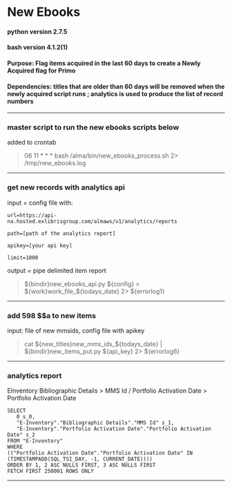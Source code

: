 # New Ebooks
#### python version 2.7.5
#### bash version 4.1.2(1)
#### Purpose: Flag items acquired in the last 60 days to create a Newly Acquired flag for Primo
#### Dependencies: titles that are older than 60 days will be removed when the newly acquired script runs ; analytics is used to produce the list of record numbers
-------------------------------------------------------------------------------------------------
### master script to run the new ebooks scripts below

added to crontab

>06 11 * * * bash /alma/bin/new_ebooks_process.sh 2> /tmp/new_ebooks.log

-------------------------------------------------------------------------------------------------
### get new records with analytics api

input = config file with:

```
url=https://api-na.hosted.exlibrisgroup.com/almaws/v1/analytics/reports

path=[path of the analytics report]

apikey=[your api key]

limit=1000
```

output = pipe delimited item report

>${bindir}new_ebooks_api.py ${config} > ${work}work_file_${todays_date} 2> ${errorlog1}

-------------------------------------------------------------------------------------------------
### add 598 $$a to new items
input: file of new mmsids, config file with apikey
>cat ${new_titles}new_mms_ids_${todays_date} | ${bindir}new_items_put.py ${api_key} 2> ${errorlog6}

-------------------------------------------------------------------------------------------------
### analytics report
EInventory Bibliographic Details > MMS Id / Portfolio Activation Date > Portfolio Activation Date

```
SELECT
   0 s_0,
   "E-Inventory"."Bibliographic Details"."MMS Id" s_1,
   "E-Inventory"."Portfolio Activation Date"."Portfolio Activation Date" s_2
FROM "E-Inventory"
WHERE
(("Portfolio Activation Date"."Portfolio Activation Date" IN (TIMESTAMPADD(SQL_TSI_DAY, -1, CURRENT_DATE))))
ORDER BY 1, 2 ASC NULLS FIRST, 3 ASC NULLS FIRST
FETCH FIRST 250001 ROWS ONLY
```
-------------------------------------------------------------------------------------------------
